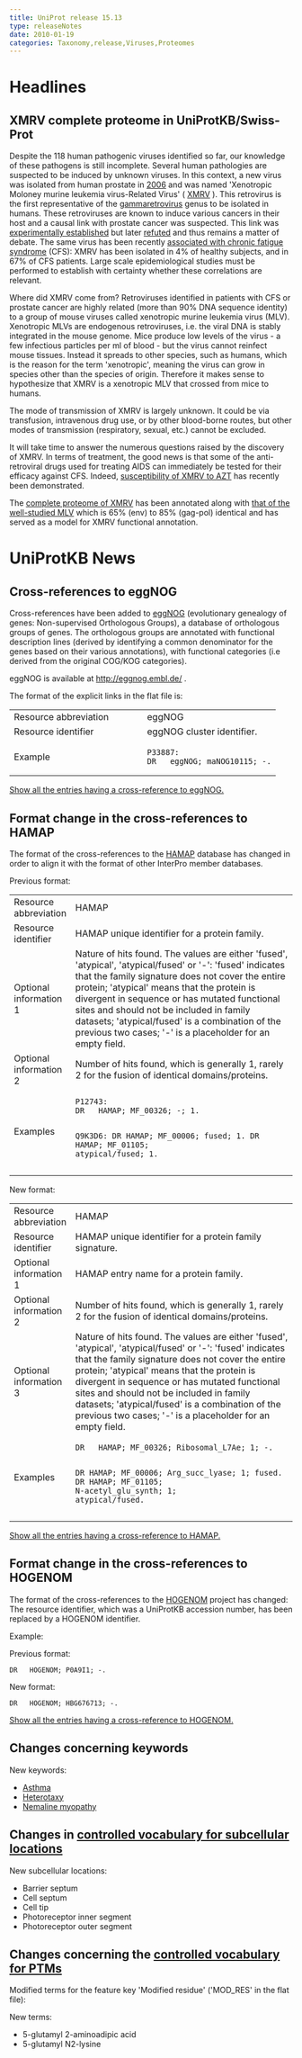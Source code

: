 ```yaml
---
title: UniProt release 15.13
type: releaseNotes
date: 2010-01-19
categories: Taxonomy,release,Viruses,Proteomes
---
```


# Headlines

## XMRV complete proteome in UniProtKB/Swiss-Prot

Despite the 118 human pathogenic viruses identified so far, our knowledge of these pathogens is still incomplete. Several human pathologies are suspected to be induced by unknown viruses. In this context, a new virus was isolated from human prostate in [2006](http://www.ncbi.nlm.nih.gov/pubmed/16609730) and was named 'Xenotropic Moloney murine leukemia virus-Related Virus' ( [XMRV](http://viralzone.expasy.org/all_by_species/67.html) ). This retrovirus is the first representative of the [gammaretrovirus](http://viralzone.expasy.org/all_by_species/67.html) genus to be isolated in humans. These retroviruses are known to induce various cancers in their host and a causal link with prostate cancer was suspected. This link was [experimentally established](http://www.ncbi.nlm.nih.gov/pubmed/19805305) but later [refuted](http://www.ncbi.nlm.nih.gov/pubmed/19835577) and thus remains a matter of debate. The same virus has been recently [associated with chronic fatigue syndrome](http://www.ncbi.nlm.nih.gov/pubmed/19815723) (CFS): XMRV has been isolated in 4% of healthy subjects, and in 67% of CFS patients. Large scale epidemiological studies must be performed to establish with certainty whether these correlations are relevant.

Where did XMRV come from? Retroviruses identified in patients with CFS or prostate cancer are highly related (more than 90% DNA sequence identity) to a group of mouse viruses called xenotropic murine leukemia virus (MLV). Xenotropic MLVs are endogenous retroviruses, i.e. the viral DNA is stably integrated in the mouse genome. Mice produce low levels of the virus - a few infectious particles per ml of blood - but the virus cannot reinfect mouse tissues. Instead it spreads to other species, such as humans, which is the reason for the term 'xenotropic', meaning the virus can grow in species other than the species of origin. Therefore it makes sense to hypothesize that XMRV is a xenotropic MLV that crossed from mice to humans.

The mode of transmission of XMRV is largely unknown. It could be via transfusion, intravenous drug use, or by other blood-borne routes, but other modes of transmission (respiratory, sexual, etc.) cannot be excluded.

It will take time to answer the numerous questions raised by the discovery of XMRV. In terms of treatment, the good news is that some of the anti-retroviral drugs used for treating AIDS can immediately be tested for their efficacy against CFS. Indeed, [susceptibility of XMRV to AZT](http://www.ncbi.nlm.nih.gov/pubmed/19959199) has recently been demonstrated.

The [complete proteome of XMRV](https://www.uniprot.org/uniprotkb?query=taxonomy_id:373193+AND+reviewed:true) has been annotated along with [that of the well-studied MLV](https://www.uniprot.org/uniprotkb?query=taxonomy_id:11801+AND+reviewed:true) which is 65% (env) to 85% (gag-pol) identical and has served as a model for XMRV functional annotation.

# UniProtKB News

## Cross-references to eggNOG

Cross-references have been added to [eggNOG](http://eggnog.embl.de/) (evolutionary genealogy of genes: Non-supervised Orthologous Groups), a database of orthologous groups of genes. The orthologous groups are annotated with functional description lines (derived by identifying a common denominator for the genes based on their various annotations), with functional categories (i.e derived from the original COG/KOG categories).

eggNOG is available at <http://eggnog.embl.de/> .

The format of the explicit links in the flat file is:

<table><colgroup><col style="width: 50%" /><col style="width: 50%" /></colgroup><tbody><tr class="odd"><td>Resource abbreviation</td><td>eggNOG</td></tr><tr class="even"><td>Resource identifier</td><td>eggNOG cluster identifier.</td></tr><tr class="odd"><td>Example</td><td><pre><code>P33887:
DR   eggNOG; maNOG10115; -.</code></pre></td></tr></tbody></table>

[Show all the entries having a cross-reference to eggNOG.](https://www.uniprot.org/uniprotkb?query=database%3AeggNOG)

## Format change in the cross-references to HAMAP

The format of the cross-references to the [HAMAP](http://hamap.expasy.org/families.html) database has changed in order to align it with the format of other InterPro member databases.

Previous format:

<table><colgroup><col style="width: 7%" /><col style="width: 92%" /></colgroup><tbody><tr class="odd"><td>Resource abbreviation</td><td>HAMAP</td></tr><tr class="even"><td>Resource identifier</td><td>HAMAP unique identifier for a protein family.</td></tr><tr class="odd"><td>Optional information 1</td><td>Nature of hits found. The values are either 'fused', 'atypical', 'atypical/fused' or '-': 'fused' indicates that the family signature does not cover the entire protein; 'atypical' means that the protein is divergent in sequence or has mutated functional sites and should not be included in family datasets; 'atypical/fused' is a combination of the previous two cases; '-' is a placeholder for an empty field.</td></tr><tr class="even"><td>Optional information 2</td><td>Number of hits found, which is generally 1, rarely 2 for the fusion of identical domains/proteins.</td></tr><tr class="odd"><td>Examples</td><td><pre><code>P12743:
DR   HAMAP; MF_00326; -; 1.

Q9K3D6:
DR HAMAP; MF_00006; fused; 1.
DR HAMAP; MF_01105; atypical/fused; 1.</code></pre></td></tr></tbody></table>

New format:

<table><colgroup><col style="width: 7%" /><col style="width: 92%" /></colgroup><tbody><tr class="odd"><td>Resource abbreviation</td><td>HAMAP</td></tr><tr class="even"><td>Resource identifier</td><td>HAMAP unique identifier for a protein family signature.</td></tr><tr class="odd"><td>Optional information 1</td><td>HAMAP entry name for a protein family.</td></tr><tr class="even"><td>Optional information 2</td><td>Number of hits found, which is generally 1, rarely 2 for the fusion of identical domains/proteins.</td></tr><tr class="odd"><td>Optional information 3</td><td>Nature of hits found. The values are either 'fused', 'atypical', 'atypical/fused' or '-': 'fused' indicates that the family signature does not cover the entire protein; 'atypical' means that the protein is divergent in sequence or has mutated functional sites and should not be included in family datasets; 'atypical/fused' is a combination of the previous two cases; '-' is a placeholder for an empty field.</td></tr><tr class="even"><td>Examples</td><td><pre><code>DR   HAMAP; MF_00326; Ribosomal_L7Ae; 1; -.

DR HAMAP; MF_00006; Arg_succ_lyase; 1; fused.
DR HAMAP; MF_01105; N-acetyl_glu_synth; 1; atypical/fused.</code></pre></td></tr></tbody></table>

[Show all the entries having a cross-reference to HAMAP.](https://www.uniprot.org/uniprotkb?query=database%3AHAMAP)

## Format change in the cross-references to HOGENOM

The format of the cross-references to the [HOGENOM](http://pbil.univ-lyon1.fr/databases/hogenom.php) project has changed: The resource identifier, which was a UniProtKB accession number, has been replaced by a HOGENOM identifier.

Example:

Previous format:

    DR   HOGENOM; P0A9I1; -.

New format:

    DR   HOGENOM; HBG676713; -.

[Show all the entries having a cross-reference to HOGENOM.](https://www.uniprot.org/uniprotkb?query=database%3AHOGENOM)

## Changes concerning keywords

New keywords:

- [Asthma](https://www.uniprot.org/keywords/KW-1058)
- [Heterotaxy](https://www.uniprot.org/keywords/KW-1056)
- [Nemaline myopathy](https://www.uniprot.org/keywords/KW-1057)

## Changes in [controlled vocabulary for subcellular locations](https://ftp.uniprot.org/pub/databases/uniprot/current_release/knowledgebase/complete/docs/subcell)

New subcellular locations:

- Barrier septum
- Cell septum
- Cell tip
- Photoreceptor inner segment
- Photoreceptor outer segment

## Changes concerning the [controlled vocabulary for PTMs](https://ftp.uniprot.org/pub/databases/uniprot/current_release/knowledgebase/complete/docs/ptmlist)

Modified terms for the feature key 'Modified residue' ('MOD_RES' in the flat file):

New terms:

- 5-glutamyl 2-aminoadipic acid
- 5-glutamyl N2-lysine
